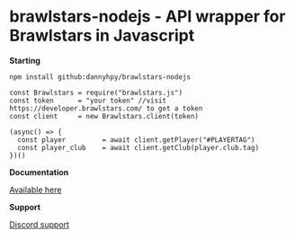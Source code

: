 # brawlstars-nodejs - API wrapper for Brawlstars in Javascript

**Starting**

`npm install github:dannyhpy/brawlstars-nodejs`

```JS
const Brawlstars = require("brawlstars.js")
const token      = "your token" //visit https://developer.brawlstars.com/ to get a token
const client     = new Brawlstars.client(token)

(async() => {
  const player         = await client.getPlayer("#PLAYERTAG")
  const player_club    = await client.getClub(player.club.tag)
})()
```

**Documentation**

[Available here](https://brawlstarsjs.docs.apiary.io/)

**Support**

[Discord support](https://discord.gg/kA5DzqY)
